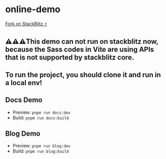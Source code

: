 # online-demo

[Fork on StackBlitz ⚡️](https://stackblitz.com/fork/vuepress-theme-hope)

## ⚠️⚠️⚠️This demo can not run on stackblitz now, because the Sass codes in Vite are using APIs that is not supported by stackblitz core.

## To run the project, you should clone it and run in a local env!

## Docs Demo

- Preview: `pnpm run docs:dev`
- Build: `pnpm run docs:build`

## Blog Demo

- Preview: `pnpm run blog:dev`
- Build: `pnpm run blog:build`
